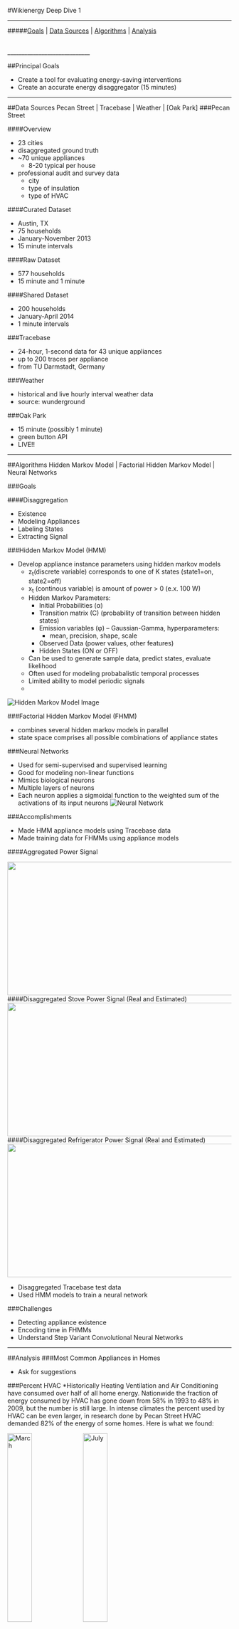#Wikienergy Deep Dive 1
_____________________________

#####[Goals](#principal-goals) | [Data Sources](#data-sources) | [Algorithms](#algorithms) | [Analysis](#analysis)

</br>
_____________________________
 
##Principal Goals
  - Create a tool for evaluating energy-saving interventions
  - Create an accurate energy disaggregator (15 minutes)    
  
______________________________
  
##Data Sources
Pecan Street | Tracebase | Weather | [Oak Park]
###Pecan Street

####Overview
- 23 cities
- disaggregated ground truth
- ~70 unique appliances
  - 8-20 typical per house
- professional audit and survey data
  - city
  - type of insulation
  - type of HVAC
  
####Curated Dataset
- Austin, TX
- 75 households
- January-November 2013
- 15 minute intervals

####Raw Dataset
- 577 households
- 15 minute and 1 minute

####Shared Dataset
- 200 households
- January-April 2014
- 1 minute intervals

###Tracebase
- 24-hour, 1-second data for 43 unique appliances
- up to 200 traces per appliance
- from TU Darmstadt, Germany

###Weather
- historical and live hourly interval weather data
- source: wunderground

###Oak Park
- 15 minute (possibly 1 minute)
- green button API
- LIVE!!

_____________________________
 
##Algorithms
Hidden Markov Model | Factorial Hidden Markov Model | Neural Networks

###Goals

####Disaggregation

- Existence
- Modeling Appliances
- Labeling States
- Extracting Signal

###Hidden Markov Model (HMM)

-  Develop appliance instance parameters using hidden markov models
    *   z<sub>t</sub>(discrete variable) corresponds to one of K states (state1=on, state2=off)
    *   x<sub>t</sub> (continous variable) is amount of power > 0 (e.x. 100 W)
    *   Hidden Markov Parameters:
        *   Initial Probabilities (&alpha;)
        *   Transition matrix (C) (probability of transition between hidden states)
        *   Emission variables (&phi;) – Gaussian-Gamma, hyperparameters: 
            *   mean, precision, shape, scale
        *   Observed Data (power values, other features)
        *   Hidden States (ON or OFF)
    *  Can be used to generate sample data, predict states, evaluate likelihood
    *  Often used for modeling probabalistic temporal processes
    *  Limited ability to model periodic signals
    *  
![Hidden Markov Model Image](images/bayesianhiddenmarkov.png)


###Factorial Hidden Markov Model (FHMM)
*  combines several hidden markov models in parallel
*   state space comprises all possible combinations of appliance states

###Neural Networks
* Used for semi-supervised and supervised learning
* Good for modeling non-linear functions
* Mimics biological neurons
* Multiple layers of neurons
* Each neuron applies a sigmoidal function to the weighted sum of the activations of its input neurons
![Neural Network](images/neuralnetworks.png)

###Accomplishments
* Made HMM appliance models using Tracebase data
* Made training data for FHMMs using appliance models

####Aggregated Power Signal

<img src="images/aggpower.png" height=300 width = 900 >
####Disaggregated Stove Power Signal (Real and Estimated)
<img src="images/disaggstove.png" height=300 width = 900 >
####Disaggregated Refrigerator Power Signal (Real and Estimated)
<img src="images/disaggref.png" height=300 width = 900 >

* Disaggregated Tracebase test data
* Used HMM models to train a neural network
 
###Challenges
* Detecting appliance existence 
* Encoding time in FHMMs
* Understand Step Variant Convolutional Neural Networks

________________________


##Analysis 
###Most Common Appliances in Homes
* Ask for suggestions

###Percent HVAC 
*Historically Heating Ventilation and Air Conditioning have consumed over half of all home energy. Nationwide the fraction of energy consumed by HVAC has gone down from 58% in 1993 to 48% in 2009, but the number is still large. In intense climates the percent used by HVAC can be even larger, in research done by Pecan Street HVAC demanded 82% of the energy of some homes. Here is what we found:


<img src="images/Percent_Hvac_03.png" width=33% alt = "March">
<img src="images/Percent_Hvac_07.png" width=33% alt = "July">
<img src="images/Percent_Hvac_10.png" width=33% alt = "October">


###Weather
* Sanity check for Heat and AC use, by looking at correlation
* Created an API which returns minute interval weather data(temp) by zip code
    * This allows us to embed weather information in future models 

####Usage
Use `get_weather_data(api_key,city,state,start_date,end_date)` to query historical weather data. The function will return a JSON object. To query live weather data, use `get_current_temp(city,state, zipcode = None)`.
####January Temperature
<img src="images/January_Weather.png" height=300 width = 900 >

####January AC Usage
<img src="images/ac_01.png" height=300 width = 900 >

####April Temperature
<img src="images/April_Weather.png" height=300 width = 900 >

####April AC Usage
<img src="images/ac_04.png" height=300 width = 900 >

####July Temperature
<img src="images/July_Weather.png" height=300 width = 900 >

####July AC Usage
<img src="images/ac_07.png" height=300 width = 900 >

####October Temperature
<img src="images/October_Weather.png" height=300 width = 900 >

####October AC Usage
<img src="images/ac_10.png" height=300 width = 900 >

###EV
After speaking with Pecan Street we learned that there is need for a way to reliably classify an electric vehicle opposed to another large load, such as HVAC. We've started exploring the homes with EV data looking for the signatures of these cars. 

#####Daily Signature over Four Months
![Daily Signature over Four Months](images/2014-EV.png)
#####Daily Signature over One Day
![Daily Signature over One Day](images/day_ev_charge_1.png)

![Daily Signature over One Day](images/day_ev_charge_6.png)

![Daily Signature over One Day](images/day_ev_charge_20.png)
